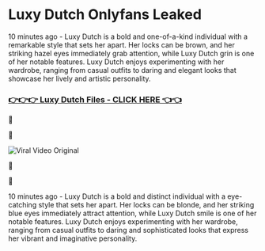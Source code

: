 # Luxy Dutch Onlyfans Leaked

<p>10 minutes ago - Luxy Dutch is a bold and one-of-a-kind individual with a remarkable style that sets her apart. Her locks can be brown, and her striking hazel eyes immediately grab attention, while Luxy Dutch grin is one of her notable features. Luxy Dutch enjoys experimenting with her wardrobe, ranging from casual outfits to daring and elegant looks that showcase her lively and artistic personality.</p><p>
<h3><a href="https://fansleaks.com-getfree.pro/luxy-dutch" rel="nofollow">👉👉👉 Luxy Dutch Files - CLICK HERE 👈👈</a></h3>
<p>🔻</p>
<p>🔻</p> <p>
<a href="https://fansleaks.com-getfree.pro/luxy-dutch" rel="nofollow"><img src="https://i.imgur.com/0ZbtXZ5.gif" alt="Viral Video Original" style="max-width: 100%; display: inline-block;" data-target="animated-image.originalImage"></a>
<p>🔻</p>
<p>🔻</p> <p>10 minutes ago - Luxy Dutch is a bold and distinct individual with a eye-catching style that sets her apart. Her locks can be blonde, and her striking blue eyes immediately attract attention, while Luxy Dutch smile is one of her notable features. Luxy Dutch enjoys experimenting with her wardrobe, ranging from casual outfits to daring and sophisticated looks that express her vibrant and imaginative personality.</p>